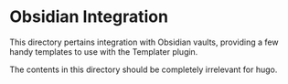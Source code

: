 # Obsidian Integration

This directory pertains integration with Obsidian vaults, providing a few handy templates to use with the Templater plugin. 

The contents in this directory should be completely irrelevant for hugo.
